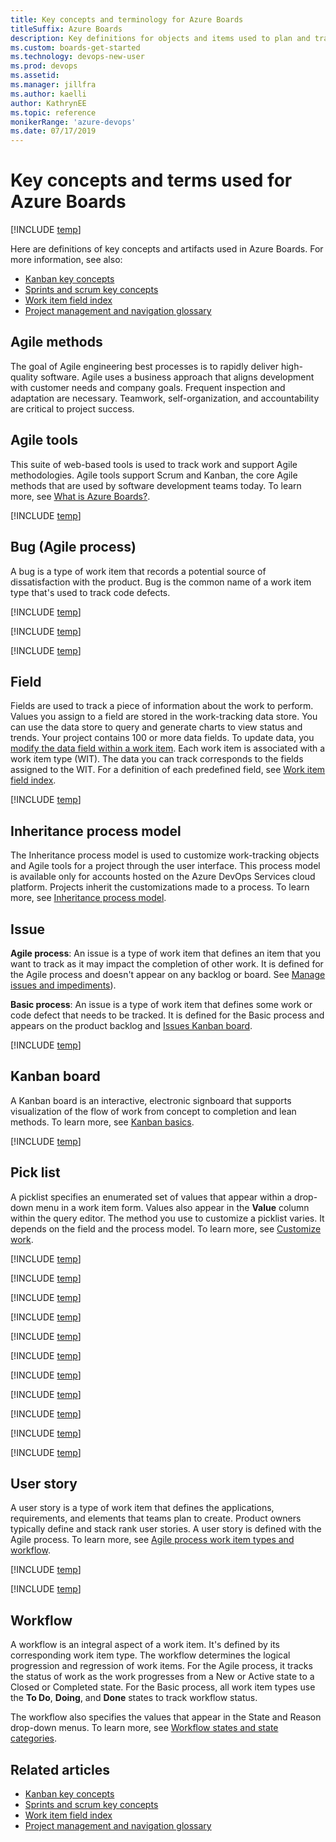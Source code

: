 ```yaml
---
title: Key concepts and terminology for Azure Boards
titleSuffix: Azure Boards
description: Key definitions for objects and items used to plan and track work by using Azure Boards
ms.custom: boards-get-started
ms.technology: devops-new-user 
ms.prod: devops
ms.assetid: 
ms.manager: jillfra
ms.author: kaelli
author: KathrynEE
ms.topic: reference
monikerRange: 'azure-devops'
ms.date: 07/17/2019
---
```


# Key concepts and terms used for Azure Boards 

[!INCLUDE [temp](../_shared/version-vsts-tfs-all-versions.md)]

Here are definitions of key concepts and artifacts used in Azure Boards. For more information, see also: 
- [Kanban key concepts](../boards/kanban-key-concepts.md)
- [Sprints and scrum key concepts](../sprints/scrum-key-concepts.md)
- [Work item field index](../work-items/guidance/work-item-field.md)
- [Project management and navigation glossary](../../project/navigation/glossary.md)

## Agile methods

The goal of Agile engineering best processes is to rapidly deliver high-quality software. Agile uses a business approach that aligns development with customer needs and company goals. Frequent inspection and adaptation are necessary. Teamwork, self-organization, and accountability are critical to project success.  

## Agile tools

This suite of web-based tools is used to track work and support Agile methodologies. Agile tools support Scrum and Kanban, the core Agile methods that are used by software development teams today. To learn more, see [What is Azure Boards?](what-is-azure-boards.md).

[!INCLUDE [temp](../../_shared/glossary-terms/area-paths.md)] 

## Bug (Agile process)

A bug is a type of work item that records a potential source of dissatisfaction with the product. Bug is the common name of a work item type that's used to track code defects.  

[!INCLUDE [temp](../../_shared/glossary-terms/collections.md)] 

[!INCLUDE [temp](../../_shared/glossary-terms/dashboards.md)] 

[!INCLUDE [temp](../../_shared/glossary-terms/favorites.md)] 

## Field 

Fields are used to track a piece of information about the work to perform. Values you assign to a field are stored in the work-tracking data store. You can use the data store to query and generate charts to view status and trends. Your project contains 100 or more data fields. To update data, you [modify the data field within a work item](plan-track-work.md). Each work item is associated with a work item type (WIT). The data you can track corresponds to the fields assigned to the WIT. For a definition of each predefined field, see [Work item field index](../work-items/guidance/work-item-field.md). 

[!INCLUDE [temp](../../_shared/glossary-terms/follow.md)] 

## Inheritance process model 

The Inheritance process model is used to customize work-tracking objects and Agile tools for a project through the user interface. This process model is available only for accounts hosted on the Azure DevOps Services cloud platform. Projects inherit the customizations made to a process. To learn more, see [Inheritance process model](../../organizations/settings/work/inheritance-process-model.md).

## Issue 

**Agile process**: An issue is a type of work item that defines an item that you want to track as it may impact the completion of other work. It is defined for the Agile process and doesn't appear on any backlog or board. See [Manage issues and impediments](../backlogs/manage-issues-impediments.md)). 

**Basic process**: An issue is a type of work item that defines some work or code defect that needs to be tracked. It is defined for the Basic process and appears on the product backlog and [Issues Kanban board](plan-track-work.md). 

[!INCLUDE [temp](../../_shared/glossary-terms/iterations.md)] 

## Kanban board 

A Kanban board is an interactive, electronic signboard that supports visualization of the flow of work from concept to completion and lean methods. To learn more, see [Kanban basics](../boards/kanban-quickstart.md).

 
[!INCLUDE [temp](../../_shared/glossary-terms/links-and-link-types.md)] 

## Pick list

A picklist specifies an enumerated set of values that appear within a drop-down menu in a work item form. Values also appear in the **Value** column within the query editor. The method you use to customize a picklist varies. It depends on the field and the process model. To learn more, see [Customize work](../../reference/customize-work.md). 

[!INCLUDE [temp](../../_shared/glossary-terms/plans.md)] 

[!INCLUDE [temp](../../_shared/glossary-terms/portfolio-backlog.md)] 

[!INCLUDE [temp](../../_shared/glossary-terms/process.md)]  

[!INCLUDE [temp](../../_shared/glossary-terms/product-backlog.md)] 

[!INCLUDE [temp](../../_shared/glossary-terms/projects.md)] 

[!INCLUDE [temp](../../_shared/glossary-terms/queries.md)]  

[!INCLUDE [temp](../../_shared/glossary-terms/remote-linking.md)] 

[!INCLUDE [temp](../../_shared/glossary-terms/sprints.md)] 

[!INCLUDE [temp](../../_shared/glossary-terms/sprint-backlogs.md)]  

[!INCLUDE [temp](../../_shared/glossary-terms/taskboard.md)] 

[!INCLUDE [temp](../../_shared/glossary-terms/teams.md)] 

## User story

A user story is a type of work item that defines the applications, requirements, and elements that teams plan to create. Product owners typically define and stack rank user stories. A user story is defined with the Agile process. To learn more, see [Agile process work item types and workflow](../work-items/guidance/agile-process-workflow.md). 

[!INCLUDE [temp](../../_shared/glossary-terms/widgets.md)] 

[!INCLUDE [temp](../../_shared/glossary-terms/work-item-types.md)] 

## Workflow 

A workflow is an integral aspect of a work item. It's defined by its corresponding work item type. The workflow determines the logical progression and regression of work items. For the Agile process, it tracks the status of work as the work progresses from a New or Active state to a Closed or Completed state. For the Basic process, all work item types use the **To Do**, **Doing**, and **Done** states to track workflow status. 

 The workflow also specifies the values that appear in the State and Reason drop-down menus. To learn more, see [Workflow states and state categories](../work-items/workflow-and-state-categories.md).  


## Related articles  

- [Kanban key concepts](../boards/kanban-key-concepts.md)
- [Sprints and scrum key concepts](../sprints/scrum-key-concepts.md)
- [Work item field index](../work-items/guidance/work-item-field.md)
- [Project management and navigation glossary](../../project/navigation/glossary.md)  

